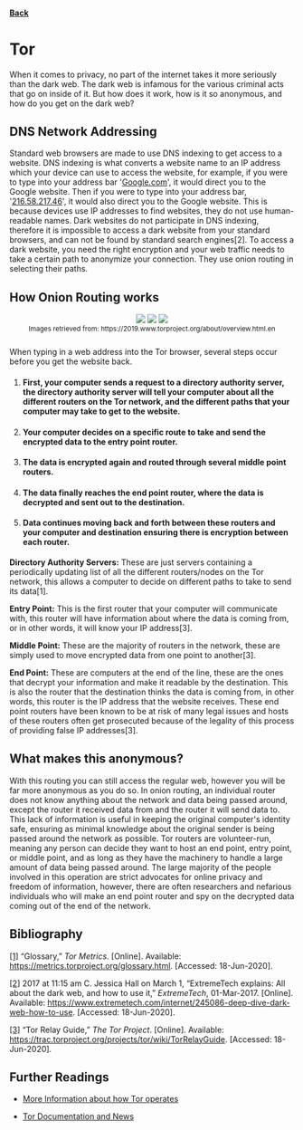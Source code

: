 #### [Back](./README.md)
# Tor
When it comes to privacy, no part of the internet takes it more seriously than the dark web. The dark web is infamous for the various criminal acts that go on inside of it. But how does it work, how is it so anonymous, and how do you get on the dark web?

##   DNS Network Addressing
Standard web browsers are made to use DNS indexing to get access to a website. DNS indexing is what converts a website name to an IP address which your device can use to access the website, for example, if you were to type into your address bar '[Google.com](https://www.google.com)', it would direct you to the Google website. Then if you were to type into your address bar, '[216.58.217.46](http://216.58.217.46/)', it would also direct you to the Google website. This is because devices use IP addresses to find websites, they do not use human-readable names. Dark websites do not participate in DNS indexing, therefore it is impossible to access a dark website from your standard browsers, and can not be found by standard search engines[2]. To access a dark website, you need the right encryption and your web traffic needs to take a certain path to anonymize your connection. They use onion routing in selecting their paths.

## How Onion Routing works
<p style="text-align: center; margin-bottom:0; padding-bottom:0;"><image src=./images/tor1.png> </image> <image src=./images/tor2.png> </image> <image src=./images/tor3.png> </image></p>


<div style=" margin-bottom:5%; text-align:center"><sub style="text-align:center;"> Images retrieved from: <a src =https://2019.www.torproject.org/about/overview.html.en> https://2019.www.torproject.org/about/overview.html.en</a> </sub></div>

When typing in a web address into the Tor browser, several steps occur before you get the website back. 


1. #### First, your computer sends a request to a directory authority server, the directory authority server will tell your computer about all the different routers on the Tor network, and the different paths that your computer may take to get to the website. 

1. #### Your computer decides on a specific route to take and send the encrypted data to the entry point router.

1. #### The data is encrypted again and routed through several middle point routers.

1. #### The data finally reaches the end point router, where the data is decrypted and sent out to the destination. 

1. #### Data continues moving back and forth between these routers and your computer and destination ensuring there is encryption between each router.


 **Directory Authority Servers:** These are just servers containing a periodically updating list of all the different routers/nodes on the Tor network, this allows a computer to decide on different paths to take to send its data[1].

**Entry Point:** This is the first router that your computer will communicate with, this router will have information about where the data is coming from, or in other words, it will know your IP address[3].

**Middle Point:** These are the majority of routers in the network, these are simply used to move encrypted data from one point to another[3].

**End Point:** These are computers at the end of the line, these are the ones that decrypt your information and make it readable by the destination. This is also the router that the destination thinks the data is coming from, in other words, this router is the IP address that the website receives. These end point routers have been known to be at risk of many legal issues and hosts of these routers often get prosecuted because of the legality of this process of providing false IP addresses[3].

## What makes this anonymous?
With this routing you can still access the regular web, however you will be far more anonymous as you do so. In onion routing, an individual router does not know anything about the network and data being passed around, except the router it received data from and the router it will send data to. This lack of information is useful in keeping the original computer's identity safe, ensuring as minimal knowledge about the original sender is being passed around the network as possible. Tor routers are volunteer-run, meaning any person can decide they want to host an end point, entry point, or middle point, and as long as they have the machinery to handle a large amount of data being passed around. The large majority of the people involved in this operation are strict advocates for online privacy and freedom of information, however, there are often researchers and nefarious individuals who will make an end point router and spy on the decrypted data coming out of the end of the network.

## Bibliography
[[1]](https://metrics.torproject.org/glossary.html) “Glossary,” *Tor Metrics*. [Online]. Available: https://metrics.torproject.org/glossary.html. [Accessed: 18-Jun-2020].

[[2]](https://www.extremetech.com/internet/245086-deep-dive-dark-web-how-to-use) 2017 at 11:15 am C. Jessica Hall on March 1, “ExtremeTech explains: All about the dark web, and how to use it,” *ExtremeTech*, 01-Mar-2017. [Online]. Available: https://www.extremetech.com/internet/245086-deep-dive-dark-web-how-to-use. [Accessed: 18-Jun-2020].

[[3]](https://trac.torproject.org/projects/tor/wiki/TorRelayGuide) “Tor Relay Guide,” *The Tor Project*. [Online]. Available: https://trac.torproject.org/projects/tor/wiki/TorRelayGuide. [Accessed: 18-Jun-2020].


## Further Readings
* [More Information about how Tor operates](https://en.wikipedia.org/wiki/Tor_(anonymity_network)#:~:text=Tor%20aims%20to%20conceal%20its,by%20volunteers%20around%20the%20globe.)

* [Tor Documentation and News](https://2019.www.torproject.org/docs/documentation.html.en)